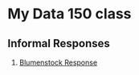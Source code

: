 # My Data 150 class

## Informal Responses

1. [Blumenstock Response](https://aisling-halliden.github.io/Blumenstock/.response_1.html)
